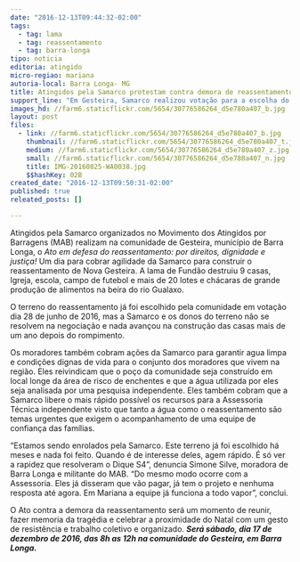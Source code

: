 ```yaml
---
date: "2016-12-13T09:44:32-02:00"
tags:
  - tag: lama
  - tag: reassentamento
  - tag: barra-longa
tipo: noticia
editoria: atingido
micro-regiao: mariana
autoria-local: Barra Longa- MG
title: Atingidos pela Samarco protestam contra demora de reassentamento
support_line: "Em Gesteira, Samarco realizou votação para a escolha do terreno em junho, mas nada avançou 13 meses depois do rompimento"
images_hd: //farm6.staticflickr.com/5654/30776586264_d5e780a407_b.jpg
layout: post
files:
  - link: //farm6.staticflickr.com/5654/30776586264_d5e780a407_b.jpg
    thumbnail: //farm6.staticflickr.com/5654/30776586264_d5e780a407_t.jpg
    medium: //farm6.staticflickr.com/5654/30776586264_d5e780a407_z.jpg
    small: //farm6.staticflickr.com/5654/30776586264_d5e780a407_n.jpg
    title: IMG-20160825-WA0038.jpg
    $$hashKey: 02B
created_date: "2016-12-13T09:50:31-02:00"
published: true
releated_posts: []

---
```

<p>Atingidos pela Samarco organizados no Movimento dos Atingidos por Barragens (MAB) realizam na comunidade de Gesteira, munic&iacute;pio de Barra Longa, o <em>Ato em defesa do reassentamento: por direitos, dignidade e justi&ccedil;a!</em> Um dia para cobrar agilidade da Samarco para construir o reassentamento de Nova Gesteira. A lama de Fund&atilde;o destruiu 9 casas, Igreja, escola, campo de futebol e mais de 20 lotes e ch&aacute;caras de grande produ&ccedil;&atilde;o de alimentos na beira do rio Gualaxo.</p>

<p>O terreno do reassentamento j&aacute; foi escolhido pela comunidade em vota&ccedil;&atilde;o dia 28 de junho de 2016, mas a Samarco e os donos do terreno n&atilde;o se resolvem na negocia&ccedil;&atilde;o e nada avan&ccedil;ou na constru&ccedil;&atilde;o das casas mais de um ano depois do rompimento.</p>

<p>Os moradores tamb&eacute;m cobram a&ccedil;&otilde;es da Samarco para garantir agua limpa e condi&ccedil;&otilde;es dignas de vida para o conjunto dos moradores que vivem na regi&atilde;o. Eles reivindicam que o po&ccedil;o da comunidade seja constru&iacute;do em local longe da &aacute;rea de risco de enchentes e que a &aacute;gua utilizada por eles seja analisada por uma pesquisa independente. Eles tamb&eacute;m cobram que a Samarco libere o mais r&aacute;pido poss&iacute;vel os recursos para a Assessoria T&eacute;cnica independente visto que tanto a &aacute;gua como o reassentamento s&atilde;o temas urgentes que exigem o acompanhamento de uma equipe de confian&ccedil;a das fam&iacute;lias.</p>

<p>&ldquo;Estamos sendo enrolados pela Samarco. Este terreno j&aacute; foi escolhido h&aacute; meses e nada foi feito. Quando &eacute; de interesse deles, agem r&aacute;pido. &Eacute; s&oacute; ver a rapidez que resolveram o Dique S4&rdquo;, denuncia Simone Silve, moradora de Barra Longa e militante do MAB. &ldquo;Do mesmo modo ocorre com a Assessoria. Eles j&aacute; disseram que v&atilde;o pagar, j&aacute; tem o projeto e nenhuma resposta at&eacute; agora. Em Mariana a equipe j&aacute; funciona a todo vapor&rdquo;, conclui.</p>

<p>O Ato contra a demora da reassentamento ser&aacute; um momento de reunir, fazer memoria da trag&eacute;dia e celebrar a proximidade do Natal com um gesto de resist&ecirc;ncia e trabalho coletivo e organizado. <strong><em>Ser&aacute; s&aacute;bado, dia 17 de dezembro de 2016, das 8h as 12h na comunidade do Gesteira, em Barra Longa.</em></strong></p>
